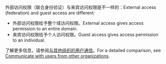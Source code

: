<span data-ttu-id="a5d21-101">外部访问权限（联合身份验证）与来宾访问权限是不一样的：</span><span class="sxs-lookup"><span data-stu-id="a5d21-101">External access (federation) and guest access are different:</span></span>

- <span data-ttu-id="a5d21-102">外部访问权限给予整个域访问权限。</span><span class="sxs-lookup"><span data-stu-id="a5d21-102">External access gives access permission to an entire domain.</span></span>
- <span data-ttu-id="a5d21-103">来宾访问权限给予个人访问权限。</span><span class="sxs-lookup"><span data-stu-id="a5d21-103">Guest access gives access permission to an individual.</span></span> 


<span data-ttu-id="a5d21-104">了解更多信息，请参阅[与其他组织的用户通信](../communicate-with-users-from-other-organizations.md)。</span><span class="sxs-lookup"><span data-stu-id="a5d21-104">For a detailed comparison, see [Communicate with users from other organizations](../communicate-with-users-from-other-organizations.md).</span></span>

